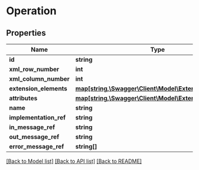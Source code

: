 # Operation

## Properties
Name | Type | Description | Notes
------------ | ------------- | ------------- | -------------
**id** | **string** |  | [optional] 
**xml_row_number** | **int** |  | [optional] 
**xml_column_number** | **int** |  | [optional] 
**extension_elements** | [**map[string,\Swagger\Client\Model\ExtensionElement[]]**](array.md) |  | [optional] 
**attributes** | [**map[string,\Swagger\Client\Model\ExtensionAttribute[]]**](array.md) |  | [optional] 
**name** | **string** |  | [optional] 
**implementation_ref** | **string** |  | [optional] 
**in_message_ref** | **string** |  | [optional] 
**out_message_ref** | **string** |  | [optional] 
**error_message_ref** | **string[]** |  | [optional] 

[[Back to Model list]](../README.md#documentation-for-models) [[Back to API list]](../README.md#documentation-for-api-endpoints) [[Back to README]](../README.md)


